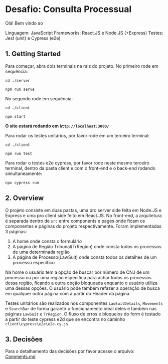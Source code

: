 # Desafio: Consulta Processual

Olá! Bem vindo ao

Linguagem: JavaScript
Frameworks: React.JS e Node.JS (+Express)
Testes: Jest (unit) e Cypress (e2e)


## 1. Getting Started

Para começar, abra dois terminais na raiz do projeto. No primeiro rode em sequência:

`cd ./server`

`npm run serve`


No segundo rode em sequência:

`cd ./client`

`npm start`


**O site estará rodando em `http://localhost:3000/`**

Para rodar os testes unitários, por favor rode em um terceiro terminal:

`cd ./client`

`npm run test`


Para rodar o testes e2e cypress, por favor rode neste mesmo terceiro terminal, dentro da pasta client e com o front-end e o back-end rodando simultaneamente:

`npx cypress run`
   

## 2. Overview

O projeto consiste em duas pastas, uma pro server side feita em Node.JS e Express e uma pro client side feito em React.JS. No front-end, a arquitetura é separada dentro de `src` entre components e pages onde ficam os componentes e páginas do projeto respectivamente. Foram implementadas 3 páginas:

 1. A home onde consta o formulário
 2. A página de Região Tribunal(TrRegion) onde consta todos os processos de uma determinada região
 3. A página de Processo(LawSuit) onde consta todos os detalhes de um processo específico

Na home o usuário tem a opção de buscar por número de CNJ de um processo ou por uma região específica para achar todos os processos dessa região, ficando a outra opção bloqueada enquanto o usuário utiliza uma dessas opções. O usuário pode também refazer a operação de busca em qualquer outra página com a partir do Header da página.

Testes unitários são realizados nos componentes `LawSuitDetails`, `Movements` e `SearchBar` de forma garantir o funcionamento ideal deles e também nas páginas `LawSuit` e `TrRegion`. O fluxo de erros e bloqueios do form é testado a partir do teste cypress e2d que se encontra no caminho `client\cypress\e2e\e2e.cy.js`

## 3. Decisões 

Para o detalhamento das decisões por favor acesse o arquivo:
[Comments.md](https://github.com/anaclaramsb/Busca-Juridica/blob/main/COMMENTS.md)

